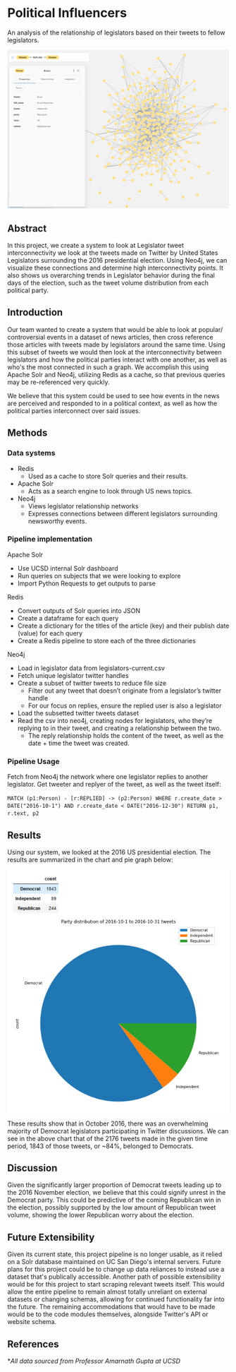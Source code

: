 # Political Influencers
An analysis of the relationship of legislators based on their tweets to fellow legislators.

<img src="docs/imgs/image3.png">

## Abstract
In this project, we create a system to look at Legislator tweet interconnectivity we look at the tweets made on Twitter by United States Legislators surrounding the 2016 presidential election. Using Neo4j, we can visualize these connections and determine high interconnectivity points. It also shows us overarching trends in Legislator behavior during the final days of the election, such as the tweet volume distribution from each political party.

## Introduction
Our team wanted to create a system that would be able to look at popular/ controversial events in a dataset of news articles, then cross reference those articles with tweets made by legislators around the same time. Using this subset of tweets we would then look at the interconnectivity between legislators and how the political parties interact with one another, as well as who's the most connected in such a graph. We accomplish this using Apache Solr and Neo4j, utilizing Redis as a cache, so that previous queries may be re-referenced very quickly.

We believe that this system could be used to see how events in the news are perceived and responded to in a political context, as well as how the political parties interconnect over said issues. 

## Methods

### Data systems
- Redis
    - Used as a cache to store Solr queries and their results.
- Apache Solr
    - Acts as a search engine to look through US news topics.
- Neo4j
    - Views legislator relationship networks
    - Expresses connections between different legislators surrounding newsworthy events.

### Pipeline implementation
Apache Solr
- Use UCSD internal Solr dashboard
- Run queries on subjects that we were looking to explore
- Import Python Requests to get outputs to parse

Redis
- Convert outputs of Solr queries into JSON 
- Create a dataframe for each query 
- Create a dictionary for the titles of the article (key) and their publish date (value) for each query
- Create a Redis pipeline to store each of the three dictionaries

Neo4j
- Load in legislator data from legislators-current.csv
- Fetch unique legislator twitter handles
- Create a subset of twitter tweets to reduce file size
  - Filter out any tweet that doesn’t originate from a legislator’s twitter handle
  - For our focus on replies, ensure the replied user is also a legislator
- Load the subsetted twitter tweets dataset
- Read the csv into neo4j, creating nodes for legislators, who they’re replying to in their tweet, and creating a relationship between the two.
  - The reply relationship holds the content of the tweet, as well as the date + time the tweet was created.

### Pipeline Usage
Fetch from Neo4j the network where one legislator replies to another legislator. Get tweeter and replyer of the tweet, as well as the tweet itself:

`
MATCH (p1:Person) - [r:REPLIED] -> (p2:Person)
WHERE r.create_date > DATE("2016-10-1") AND r.create_date < DATE("2016-12-30")
RETURN p1, r.text, p2
`

## Results
Using our system, we looked at the 2016 US presidential election. The results are summarized in the chart and pie graph below:

<img src="docs/imgs/image2.png">

These results show that in October 2016, there was an overwhelming majority of Democrat legislators participating in Twitter discussions. We can see in the above chart that of the 2176 tweets made in the given time period, 1843 of those tweets, or ~84%, belonged to Democrats. 

## Discussion
Given the significantly larger proportion of Democrat tweets leading up to the 2016 November election, we believe that this could signify unrest in the Democrat party. This could be predictive of the coming Republican win in the election, possibly supported by the low amount of Republican tweet volume, showing the lower Republican worry about the election.

## Future Extensibility
Given its current state, this project pipeline is no longer usable, as it relied on a Solr database maintained on UC San Diego's internal servers. Future plans for this project could be to change up data reliances to instead use a dataset that's publically accessible. Another path of possible extensibility would be for this project to start scraping relevant tweets itself. This would allow the entire pipeline to remain almost totally unreliant on external datasets or changing schemas, allowing for continued functionality far into the future. The remaining accommodations that would have to be made would be to the code modules themselves, alongside Twitter's API or website schema.

## References
**All data sourced from Professor Amarnath Gupta at UCSD*